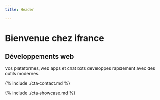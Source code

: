 ```yaml
---
title: Header

---
```

# Bienvenue chez ifrance

## Développements web

Vos plateformes, web apps et chat bots développés rapidement avec des outils modernes.


{% include ./cta-contact.md %}

{% include ./cta-showcase.md %}